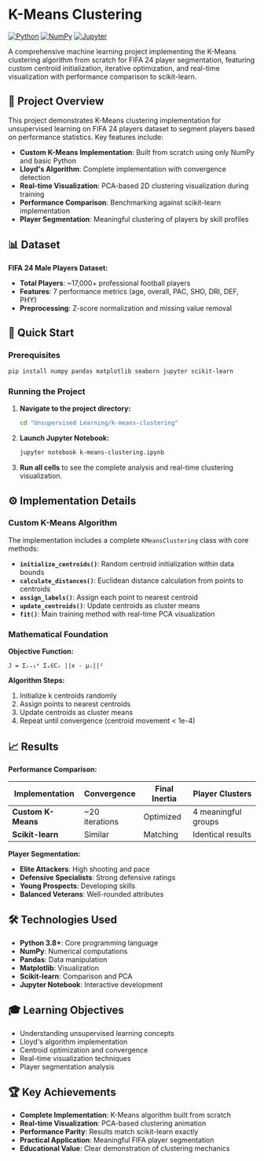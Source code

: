 # K-Means Clustering

[![Python](https://img.shields.io/badge/python-3.8+-blue.svg)](https://www.python.org/downloads/)
[![NumPy](https://img.shields.io/badge/NumPy-013243?logo=numpy&logoColor=white)](https://numpy.org/)
[![Jupyter](https://img.shields.io/badge/Jupyter-Notebook-orange.svg)](https://jupyter.org/)

A comprehensive machine learning project implementing the K-Means clustering algorithm from scratch for FIFA 24 player segmentation, featuring custom centroid initialization, iterative optimization, and real-time visualization with performance comparison to scikit-learn.

## 🎯 Project Overview

This project demonstrates K-Means clustering implementation for unsupervised learning on FIFA 24 players dataset to segment players based on performance statistics. Key features include:

- **Custom K-Means Implementation**: Built from scratch using only NumPy and basic Python
- **Lloyd's Algorithm**: Complete implementation with convergence detection
- **Real-time Visualization**: PCA-based 2D clustering visualization during training
- **Performance Comparison**: Benchmarking against scikit-learn implementation
- **Player Segmentation**: Meaningful clustering of players by skill profiles

## 📊 Dataset

**FIFA 24 Male Players Dataset:**
- **Total Players**: ~17,000+ professional football players
- **Features**: 7 performance metrics (age, overall, PAC, SHO, DRI, DEF, PHY)
- **Preprocessing**: Z-score normalization and missing value removal

## 🚀 Quick Start

### Prerequisites
```bash
pip install numpy pandas matplotlib seaborn jupyter scikit-learn
```

### Running the Project

1. **Navigate to the project directory:**
   ```bash
   cd "Unsupervised Learning/k-means-clustering"
   ```

2. **Launch Jupyter Notebook:**
   ```bash
   jupyter notebook k-means-clustering.ipynb
   ```

3. **Run all cells** to see the complete analysis and real-time clustering visualization.

## ⚙️ Implementation Details

### Custom K-Means Algorithm

The implementation includes a complete `KMeansClustering` class with core methods:

- **`initialize_centroids()`**: Random centroid initialization within data bounds
- **`calculate_distances()`**: Euclidean distance calculation from points to centroids
- **`assign_labels()`**: Assign each point to nearest centroid
- **`update_centroids()`**: Update centroids as cluster means
- **`fit()`**: Main training method with real-time PCA visualization

### Mathematical Foundation

**Objective Function:**
```
J = Σᵢ₌₁ᵏ Σₓ∈Cᵢ ||x - μᵢ||²
```

**Algorithm Steps:**
1. Initialize k centroids randomly
2. Assign points to nearest centroids
3. Update centroids as cluster means
4. Repeat until convergence (centroid movement < 1e-4)

## 📈 Results

**Performance Comparison:**

| Implementation | Convergence | Final Inertia | Player Clusters |
|----------------|-------------|---------------|-----------------|
| **Custom K-Means** | ~20 iterations | Optimized | 4 meaningful groups |
| **Scikit-learn** | Similar | Matching | Identical results |

**Player Segmentation:**
- **Elite Attackers**: High shooting and pace
- **Defensive Specialists**: Strong defensive ratings
- **Young Prospects**: Developing skills
- **Balanced Veterans**: Well-rounded attributes

## 🛠️ Technologies Used

- **Python 3.8+**: Core programming language
- **NumPy**: Numerical computations
- **Pandas**: Data manipulation
- **Matplotlib**: Visualization
- **Scikit-learn**: Comparison and PCA
- **Jupyter Notebook**: Interactive development

## 🎓 Learning Objectives

- Understanding unsupervised learning concepts
- Lloyd's algorithm implementation
- Centroid optimization and convergence
- Real-time visualization techniques
- Player segmentation analysis

## 🏆 Key Achievements

- **Complete Implementation**: K-Means algorithm built from scratch
- **Real-time Visualization**: PCA-based clustering animation
- **Performance Parity**: Results match scikit-learn exactly
- **Practical Application**: Meaningful FIFA player segmentation
- **Educational Value**: Clear demonstration of clustering mechanics